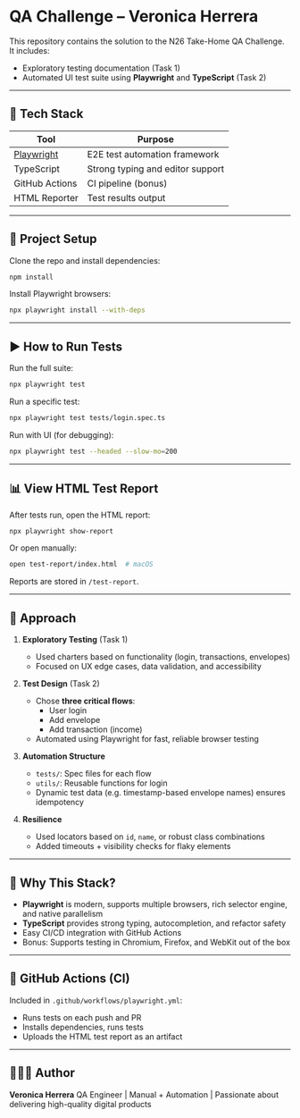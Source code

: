 
# QA Challenge – Veronica Herrera

This repository contains the solution to the N26 Take-Home QA Challenge. It includes:

- Exploratory testing documentation (Task 1)
- Automated UI test suite using **Playwright** and **TypeScript** (Task 2)


---

## 🧰 Tech Stack

| Tool       | Purpose                              |
|------------|--------------------------------------|
| [Playwright](https://playwright.dev/) | E2E test automation framework |
| TypeScript | Strong typing and editor support     |
| GitHub Actions | CI pipeline (bonus)              |
| HTML Reporter | Test results output               |

---

## 🔧 Project Setup

Clone the repo and install dependencies:

```bash
npm install
```

Install Playwright browsers:

```bash
npx playwright install --with-deps
```

---

## ▶️ How to Run Tests

Run the full suite:

```bash
npx playwright test
```

Run a specific test:

```bash
npx playwright test tests/login.spec.ts
```

Run with UI (for debugging):

```bash
npx playwright test --headed --slow-mo=200
```

---

## 📊 View HTML Test Report

After tests run, open the HTML report:

```bash
npx playwright show-report
```

Or open manually:

```bash
open test-report/index.html  # macOS
```

Reports are stored in `/test-report`.

---

## 🧠 Approach

1. **Exploratory Testing** (Task 1)
   - Used charters based on functionality (login, transactions, envelopes)
   - Focused on UX edge cases, data validation, and accessibility

2. **Test Design** (Task 2)
   - Chose **three critical flows**:
     - User login
     - Add envelope
     - Add transaction (income)
   - Automated using Playwright for fast, reliable browser testing

3. **Automation Structure**
   - `tests/`: Spec files for each flow
   - `utils/`: Reusable functions for login
   - Dynamic test data (e.g. timestamp-based envelope names) ensures idempotency

4. **Resilience**
   - Used locators based on `id`, `name`, or robust class combinations
   - Added timeouts + visibility checks for flaky elements

---

## 🎯 Why This Stack?

- **Playwright** is modern, supports multiple browsers, rich selector engine, and native parallelism
- **TypeScript** provides strong typing, autocompletion, and refactor safety
- Easy CI/CD integration with GitHub Actions
- Bonus: Supports testing in Chromium, Firefox, and WebKit out of the box

---

## 🚀 GitHub Actions (CI)

Included in `.github/workflows/playwright.yml`:

- Runs tests on each push and PR
- Installs dependencies, runs tests
- Uploads the HTML test report as an artifact

---

## 👩🏻‍💻 Author

**Veronica Herrera**
QA Engineer | Manual + Automation | Passionate about delivering high-quality digital products
